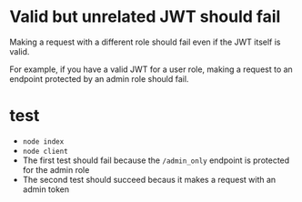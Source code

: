 # Valid but unrelated JWT should fail

Making a request with a different role should fail even if the JWT itself is valid.

For example, if you have a valid JWT for a user role, making a request to an endpoint protected by an admin role should fail.

# test

- `node index`
- `node client`
- The first test should fail because the `/admin_only` endpoint is protected for the admin role
- The second test should succeed becaus it makes a request with an admin token
